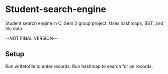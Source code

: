 # Student-search-engine
Student search engine in C. Sem  2 group project.
Uses hashmaps, BST, and file data. 

--NOT FINAL VERSION--

## Setup

Run writetofile to enter records.
Run hashmap to search for an records.

